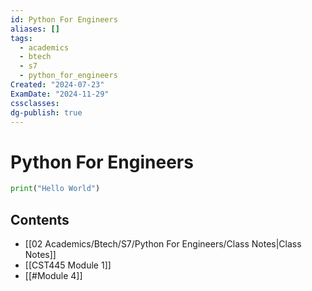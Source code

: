 ```yaml
---
id: Python For Engineers
aliases: []
tags:
  - academics
  - btech
  - s7
  - python_for_engineers
Created: "2024-07-23"
ExamDate: "2024-11-29"
cssclasses: 
dg-publish: true
---
```

# Python For Engineers

```python
print("Hello World")

```

## Contents
- [[02 Academics/Btech/S7/Python For Engineers/Class Notes|Class Notes]]
- [[CST445 Module 1]]
- [[#Module 4]]

